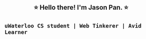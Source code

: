 <h2 align="center">⭐️ Hello there! I'm Jason Pan. ⭐️<h2>

`uWaterloo CS student | Web Tinkerer | Avid Learner`
